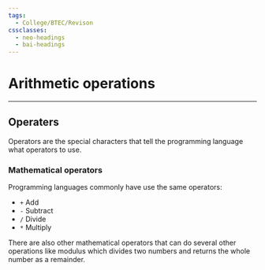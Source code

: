 ```yaml
---
tags:
  - College/BTEC/Revison
cssclasses:
  - neo-headings
  - bai-headings
---
```

# Arithmetic operations
***
## Operaters
Operators are the special characters that tell the programming language what operators to use.
### Mathematical operators
Programming languages commonly have use the same operators:
- `+` Add
- `-` Subtract
- `/` Divide
- `*` Multiply

There are also other mathematical operators that can do several other operations like modulus which divides two numbers and returns the whole number as a remainder.